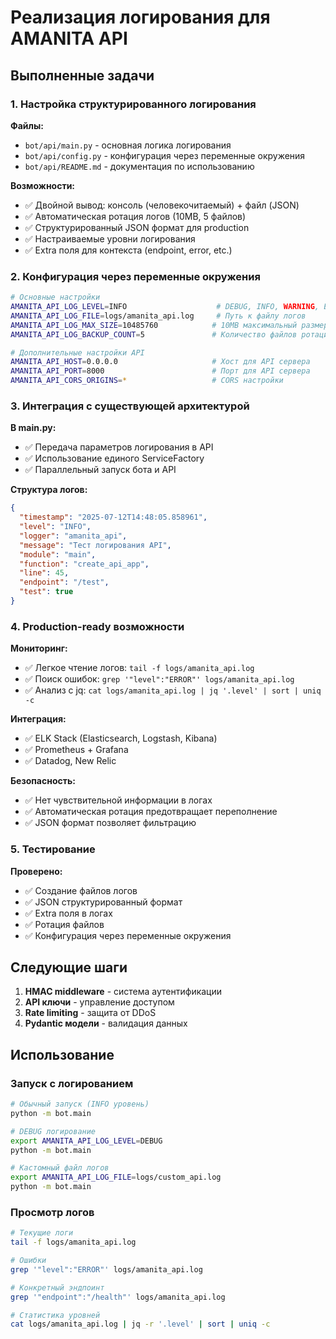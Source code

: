 # Реализация логирования для AMANITA API

## Выполненные задачи

### 1. Настройка структурированного логирования

**Файлы:**
- `bot/api/main.py` - основная логика логирования
- `bot/api/config.py` - конфигурация через переменные окружения
- `bot/api/README.md` - документация по использованию

**Возможности:**
- ✅ Двойной вывод: консоль (человекочитаемый) + файл (JSON)
- ✅ Автоматическая ротация логов (10MB, 5 файлов)
- ✅ Структурированный JSON формат для production
- ✅ Настраиваемые уровни логирования
- ✅ Extra поля для контекста (endpoint, error, etc.)

### 2. Конфигурация через переменные окружения

```bash
# Основные настройки
AMANITA_API_LOG_LEVEL=INFO                    # DEBUG, INFO, WARNING, ERROR
AMANITA_API_LOG_FILE=logs/amanita_api.log     # Путь к файлу логов
AMANITA_API_LOG_MAX_SIZE=10485760            # 10MB максимальный размер
AMANITA_API_LOG_BACKUP_COUNT=5               # Количество файлов ротации

# Дополнительные настройки API
AMANITA_API_HOST=0.0.0.0                     # Хост для API сервера
AMANITA_API_PORT=8000                        # Порт для API сервера
AMANITA_API_CORS_ORIGINS=*                   # CORS настройки
```

### 3. Интеграция с существующей архитектурой

**В main.py:**
- ✅ Передача параметров логирования в API
- ✅ Использование единого ServiceFactory
- ✅ Параллельный запуск бота и API

**Структура логов:**
```json
{
  "timestamp": "2025-07-12T14:48:05.858961",
  "level": "INFO",
  "logger": "amanita_api",
  "message": "Тест логирования API",
  "module": "main",
  "function": "create_api_app",
  "line": 45,
  "endpoint": "/test",
  "test": true
}
```

### 4. Production-ready возможности

**Мониторинг:**
- ✅ Легкое чтение логов: `tail -f logs/amanita_api.log`
- ✅ Поиск ошибок: `grep '"level":"ERROR"' logs/amanita_api.log`
- ✅ Анализ с jq: `cat logs/amanita_api.log | jq '.level' | sort | uniq -c`

**Интеграция:**
- ✅ ELK Stack (Elasticsearch, Logstash, Kibana)
- ✅ Prometheus + Grafana
- ✅ Datadog, New Relic

**Безопасность:**
- ✅ Нет чувствительной информации в логах
- ✅ Автоматическая ротация предотвращает переполнение
- ✅ JSON формат позволяет фильтрацию

### 5. Тестирование

**Проверено:**
- ✅ Создание файлов логов
- ✅ JSON структурированный формат
- ✅ Extra поля в логах
- ✅ Ротация файлов
- ✅ Конфигурация через переменные окружения

## Следующие шаги

1. **HMAC middleware** - система аутентификации
2. **API ключи** - управление доступом
3. **Rate limiting** - защита от DDoS
4. **Pydantic модели** - валидация данных

## Использование

### Запуск с логированием

```bash
# Обычный запуск (INFO уровень)
python -m bot.main

# DEBUG логирование
export AMANITA_API_LOG_LEVEL=DEBUG
python -m bot.main

# Кастомный файл логов
export AMANITA_API_LOG_FILE=logs/custom_api.log
python -m bot.main
```

### Просмотр логов

```bash
# Текущие логи
tail -f logs/amanita_api.log

# Ошибки
grep '"level":"ERROR"' logs/amanita_api.log

# Конкретный эндпоинт
grep '"endpoint":"/health"' logs/amanita_api.log

# Статистика уровней
cat logs/amanita_api.log | jq -r '.level' | sort | uniq -c
``` 